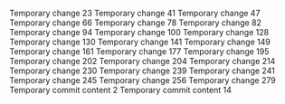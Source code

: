 Temporary change 23
Temporary change 41
Temporary change 47
Temporary change 66
Temporary change 78
Temporary change 82
Temporary change 94
Temporary change 100
Temporary change 128
Temporary change 130
Temporary change 141
Temporary change 149
Temporary change 161
Temporary change 177
Temporary change 195
Temporary change 202
Temporary change 204
Temporary change 214
Temporary change 230
Temporary change 239
Temporary change 241
Temporary change 245
Temporary change 256
Temporary change 279
Temporary commit content 2
Temporary commit content 14

